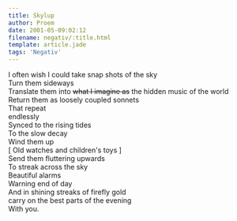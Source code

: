 ```yaml
---
title: Skylup
author: Proem
date: 2001-05-09:02:12
filename: negativ/:title.html
template: article.jade
tags: 'Negativ'
---	
```

I often wish I could take snap shots of the sky  
Turn them sideways  
Translate them into <strike>what I imagine as</strike> the hidden music of the world  
Return them as loosely coupled sonnets  
That repeat  
endlessly  
Synced to the rising tides  
To the slow decay  
Wind them up  
  [ Old watches and children's toys ]  
Send them fluttering upwards  
To streak across the sky  
Beautiful alarms  
Warning end of day  
And in shining streaks of firefly gold  
carry on the best parts of the evening  
With you.